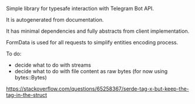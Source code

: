 Simple library for typesafe interaction with Telegram Bot API.

It is autogenerated from documentation.

It has minimal dependencies and fully abstracts from client implementation.

FormData is used for all requests to simplify entities encoding process.

To do:
- decide what to do with streams
- decide what to do with file content as raw bytes (for now using bytes::Bytes)

https://stackoverflow.com/questions/65258367/serde-tag-x-but-keep-the-tag-in-the-struct